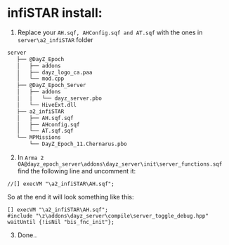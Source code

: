 # infiSTAR install:

1. Replace your <code>AH.sqf, AHConfig.sqf and AT.sqf</code> with the ones in <code>server\a2_infiSTAR</code> folder

```bash
server
   ├── @DayZ_Epoch
   │   ├── addons
   │   ├── dayz_logo_ca.paa
   │   └── mod.cpp
   ├── @DayZ_Epoch_Server
   │   ├── addons
   │   │   └── dayz_server.pbo
   │   └── HiveExt.dll
   ├── a2_infiSTAR
   │   ├── AH.sqf.sqf
   │   ├── AHconfig.sqf
   │   └── AT.sqf.sqf
   └── MPMissions
       └── DayZ_Epoch_11.Chernarus.pbo
```

2. In <code>Arma 2 OA\@dayz_epoch_server\addons\dayz_server\init\server_functions.sqf</code> find the following line and uncomment it:
```sqf
//[] execVM "\a2_infiSTAR\AH.sqf";
```

So at the end it will look something like this:
```sqf
[] execVM "\a2_infiSTAR\AH.sqf";
#include "\z\addons\dayz_server\compile\server_toggle_debug.hpp"
waitUntil {!isNil "bis_fnc_init"};
```
3. Done..



